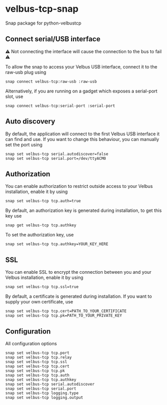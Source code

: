 # velbus-tcp-snap

Snap package for python-velbustcp

## Connect serial/USB interface

:warning: Not connecting the interface will cause the connection to the bus to fail :warning:

To allow the snap to access your Velbus USB interface, connect it to the raw-usb plug using

`snap connect velbus-tcp:raw-usb :raw-usb`

Alternatively, if you are running on a gadget which exposes a serial-port slot, use

`snap connect velbus-tcp:serial-port :serial-port`

## Auto discovery

By default, the application will connect to the first Velbus USB interface it can find and use. If you want to change this behaviour, you can manually set the port using

```
snap set velbus-tcp serial.autodiscover=false  
snap set velbus-tcp serial.port=/dev/ttyACM0
```

## Authorization

You can enable authorization to restrict outside access to your Velbus installation, enable it by using

`snap set velbus-tcp tcp.auth=true`

By default, an authorization key is generated during installation, to get this key use

`snap get velbus-tcp tcp.authkey`

To set the authorization key, use

`snap set velbus-tcp tcp.authkey=YOUR_KEY_HERE`

## SSL

You can enable SSL to encrypt the connection between you and your Velbus installation, enable it by using

`snap set velbus-tcp tcp.ssl=true`

By default, a certificate is generated during installation. If you want to supply your own certificate, use

```
snap set velbus-tcp tcp.cert=PATH_TO_YOUR_CERTIFICATE
snap set velbus-tcp tcp.pk=PATH_TO_YOUR_PRIVATE_KEY
```

## Configuration

All configuration options

```
snap set velbus-tcp tcp.port
snap set velbus-tcp tcp.relay
snap set velbus-tcp tcp.ssl
snap set velbus-tcp tcp.cert
snap set velbus-tcp tcp.pk
snap set velbus-tcp tcp.auth
snap set velbus-tcp tcp.authkey
snap set velbus-tcp serial.autodiscover
snap set velbus-tcp serial.port
snap set velbus-tcp logging.type
snap set velbus-tcp logging.output
```